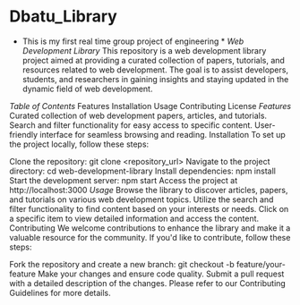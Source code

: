 # Dbatu_Library
* This is my first real time group project of engineering *
  *Web Development Library*
This repository is a web development library project aimed at providing a curated collection of papers, tutorials, and resources related to web development. The goal is to assist developers, students, and researchers in gaining insights and staying updated in the dynamic field of web development.

*Table of Contents*
Features
Installation
Usage
Contributing
License
*Features*
Curated collection of web development papers, articles, and tutorials.
Search and filter functionality for easy access to specific content.
User-friendly interface for seamless browsing and reading.
Installation
To set up the project locally, follow these steps:

Clone the repository: git clone <repository_url>
Navigate to the project directory: cd web-development-library
Install dependencies: npm install
Start the development server: npm start
Access the project at http://localhost:3000
*Usage*
Browse the library to discover articles, papers, and tutorials on various web development topics.
Utilize the search and filter functionality to find content based on your interests or needs.
Click on a specific item to view detailed information and access the content.
Contributing
We welcome contributions to enhance the library and make it a valuable resource for the community. If you'd like to contribute, follow these steps:

Fork the repository and create a new branch: git checkout -b feature/your-feature
Make your changes and ensure code quality.
Submit a pull request with a detailed description of the changes.
Please refer to our Contributing Guidelines for more details.

